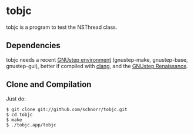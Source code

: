 tobjc
=====

tobjc is a program to test the NSThread class.

Dependencies
------------

tobjc needs a recent [GNUstep environment](http://gnustep.org)
(gnustep-make, gnustep-base, gnustep-gui), better if compiled with
[clang](http://clang.llvm.org/), and the [GNUstep
Renaissance](http://www.gnustep.it/Renaissance/).


Clone and Compilation
---------------------

Just do:

    $ git clone git://github.com/schnorr/tobjc.git
    $ cd tobjc
    $ make
    $ ./tobjc.app/tobjc